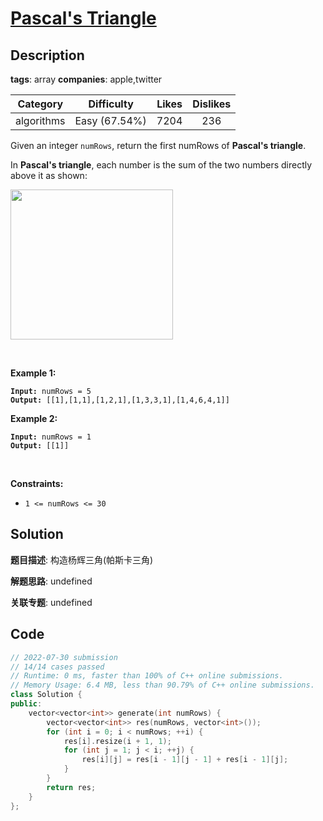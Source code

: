 # [Pascal's Triangle](https://leetcode.com/problems/pascals-triangle/description/)

## Description

**tags**: array
**companies**: apple,twitter

|  Category  |  Difficulty   | Likes | Dislikes |
| :--------: | :-----------: | :---: | :------: |
| algorithms | Easy (67.54%) | 7204  |   236    |

<p>Given an integer <code>numRows</code>, return the first numRows of <strong>Pascal&#39;s triangle</strong>.</p>

<p>In <strong>Pascal&#39;s triangle</strong>, each number is the sum of the two numbers directly above it as shown:</p>
<img alt="" src="https://upload.wikimedia.org/wikipedia/commons/0/0d/PascalTriangleAnimated2.gif" style="height:240px; width:260px" />
<p>&nbsp;</p>
<p><strong>Example 1:</strong></p>
<pre><code><strong>Input:</strong> numRows = 5
<strong>Output:</strong> [[1],[1,1],[1,2,1],[1,3,3,1],[1,4,6,4,1]]</code></pre><p><strong>Example 2:</strong></p>
<pre><code><strong>Input:</strong> numRows = 1
<strong>Output:</strong> [[1]]</code></pre>
<p>&nbsp;</p>
<p><strong>Constraints:</strong></p>

<ul>
  <li><code>1 &lt;= numRows &lt;= 30</code></li>
</ul>

## Solution

**题目描述**: 构造杨辉三角(帕斯卡三角)

**解题思路**: undefined

**关联专题**: undefined

## Code

```cpp
// 2022-07-30 submission
// 14/14 cases passed
// Runtime: 0 ms, faster than 100% of C++ online submissions.
// Memory Usage: 6.4 MB, less than 90.79% of C++ online submissions.
class Solution {
public:
    vector<vector<int>> generate(int numRows) {
        vector<vector<int>> res(numRows, vector<int>());
        for (int i = 0; i < numRows; ++i) {
            res[i].resize(i + 1, 1);
            for (int j = 1; j < i; ++j) {
                res[i][j] = res[i - 1][j - 1] + res[i - 1][j];
            }
        }
        return res;
    }
};
```
